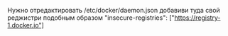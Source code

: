 Нужно отредактировать /etc/docker/daemon.json добавиви туда свой реджистри подобным образом "insecure-registries": ["https://registry-1.docker.io"]